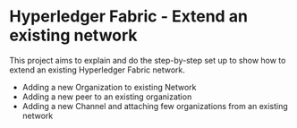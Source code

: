 # Hyperledger Fabric - Extend an existing network
This project aims to explain and do the step-by-step set up to show how to extend an existing Hyperledger Fabric network.
- Adding a new Organization to existing Network
- Adding a new peer to an existing organization
- Adding a new Channel and attaching few organizations from an existing network
